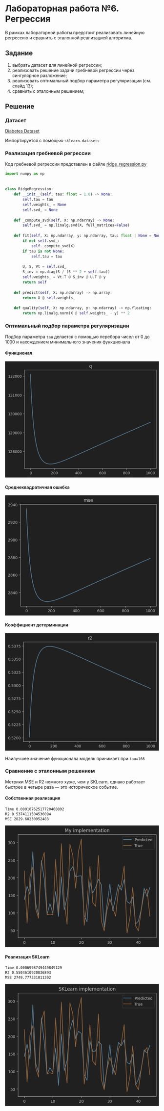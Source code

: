 # Лабораторная работа №6. Регрессия

В рамках лабораторной работы предстоит реализовать линейную регрессию и сравнить с эталонной реализацией алгоритма.

## Задание

1. выбрать датасет для линейной регрессии;
2. реализовать решение задачи гребневой регрессии через сингулярное разложение;
3. реализовать оптимальный подбор параметра регуляризации (см. слайд 13);
4. сравнить с эталонным решением;

## Решение

### Датасет

[Diabetes Dataset](https://www.kaggle.com/datasets/mathchi/diabetes-data-set)

Импортируется с помощью `sklearn.datasets`

### Реализация гребневой регрессии

Код гребневой регрессии представлен в файле [ridge_regression.py](source/ridge_regression.py)

```python
import numpy as np


class RidgeRegression:
    def __init__(self, tau: float = 1.0) -> None:
        self.tau = tau
        self.weights_ = None
        self.svd_ = None

    def _compute_svd(self, X: np.ndarray) -> None:
        self.svd_ = np.linalg.svd(X, full_matrices=False)

    def fit(self, X: np.ndarray, y: np.ndarray, tau: float | None = None) -> 'RidgeRegression':
        if not self.svd_:
            self._compute_svd(X)
        if tau is not None:
            self.tau = tau

        U, S, Vt = self.svd_
        S_inv = np.diag(S / (S ** 2 + self.tau))
        self.weights_ = Vt.T @ S_inv @ U.T @ y
        return self

    def predict(self, X: np.ndarray) -> np.array:
        return X @ self.weights_

    def quality(self, X: np.ndarray, y: np.ndarray) -> np.floating:
        return np.linalg.norm(X @ self.weights_ - y) ** 2

```

### Оптимальный подбор параметра регуляризации

Подбор параметра `tau` делается с помощью перебора чисел от 0 до 1000 и нахождением минимального значения функционала

#### Функционал

![](docs/img_2.png)

#### Среднеквадратичная ошибка

![](docs/img.png)

#### Коэффициент детерминации

![](docs/img_1.png)

Наилучшее значение функционала модель принимает при `tau=166`

### Сравнение с эталонным решением

Метрики MSE и R2 немного хуже, чем у SKLearn, однако работает быстрее в четыре раза — это историческое событие.

#### Собственная реализация

```
Time 0.00018762517720460892
R2 0.5374111504536094
MSE 2829.60230952483
```

![](docs/img_3.png)

#### Реализация SKLearn

```
Time 0.0006998749449849129
R2 0.5504610920836893
MSE 2749.777331011302
```

![](docs/img_4.png)
